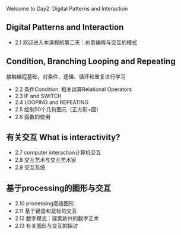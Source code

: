 Welcome to Day2: Digital Patterns and Interaction

 ## Digital Patterns and Interaction
- 2.1 欢迎进入本课程的第二天：创意编程与交互的模式

## Condition, Branching Looping and Repeating
接触编程基础，对条件、逻辑、循环和重复进行学习

- 2.2 条件Condition: 相关运算Relational Operators
- 2.3 IF and SWITCH
- 2.4 LOOPING and REPEATING
- 2.5 绘制50个几何图元（正方形+圆）
- 2.6 函数的使用

## 有关交互 What is interactivity?
- 2.7 computer interaction计算机交互
- 2.8 交互艺术与交互艺术家
- 2.9 交互系统

## 基于processing的图形与交互
- 2.10 processing高级图形
- 2.11 基于键盘和鼠标的交互
- 2.12 数字模式：探索新兴的数字艺术
- 2.13 有关图形与交互的探讨
